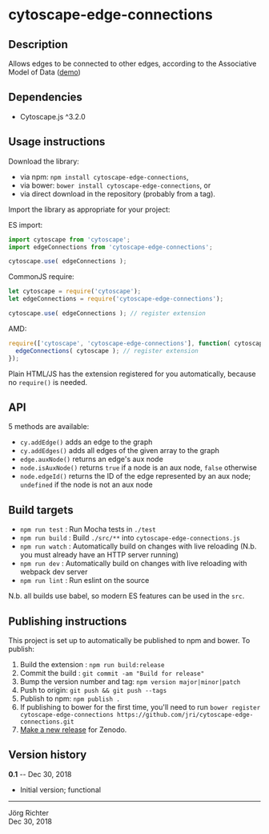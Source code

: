 cytoscape-edge-connections
==========================


## Description

Allows edges to be connected to other edges, according to the Associative Model of Data ([demo](https://jri.github.io/cytoscape-edge-connections))


## Dependencies

 * Cytoscape.js ^3.2.0


## Usage instructions

Download the library:
 * via npm: `npm install cytoscape-edge-connections`,
 * via bower: `bower install cytoscape-edge-connections`, or
 * via direct download in the repository (probably from a tag).

Import the library as appropriate for your project:

ES import:

```js
import cytoscape from 'cytoscape';
import edgeConnections from 'cytoscape-edge-connections';

cytoscape.use( edgeConnections );
```

CommonJS require:

```js
let cytoscape = require('cytoscape');
let edgeConnections = require('cytoscape-edge-connections');

cytoscape.use( edgeConnections ); // register extension
```

AMD:

```js
require(['cytoscape', 'cytoscape-edge-connections'], function( cytoscape, edgeConnections ){
  edgeConnections( cytoscape ); // register extension
});
```

Plain HTML/JS has the extension registered for you automatically, because no `require()` is needed.


## API

5 methods are available:

* `cy.addEdge()` adds an edge to the graph
* `cy.addEdges()` adds all edges of the given array to the graph
* `edge.auxNode()` returns an edge's aux node
* `node.isAuxNode()` returns `true` if a node is an aux node, `false` otherwise
* `node.edgeId()` returns the ID of the edge represented by an aux node; `undefined` if the node is not an aux node


## Build targets

* `npm run test` : Run Mocha tests in `./test`
* `npm run build` : Build `./src/**` into `cytoscape-edge-connections.js`
* `npm run watch` : Automatically build on changes with live reloading (N.b. you must already have an HTTP server running)
* `npm run dev` : Automatically build on changes with live reloading with webpack dev server
* `npm run lint` : Run eslint on the source

N.b. all builds use babel, so modern ES features can be used in the `src`.


## Publishing instructions

This project is set up to automatically be published to npm and bower.  To publish:

1. Build the extension : `npm run build:release`
1. Commit the build : `git commit -am "Build for release"`
1. Bump the version number and tag: `npm version major|minor|patch`
1. Push to origin: `git push && git push --tags`
1. Publish to npm: `npm publish .`
1. If publishing to bower for the first time, you'll need to run `bower register cytoscape-edge-connections https://github.com/jri/cytoscape-edge-connections.git`
1. [Make a new release](https://github.com/jri/cytoscape-edge-connections/releases/new) for Zenodo.


## Version history

**0.1** -- Dec 30, 2018

* Initial version; functional


------------
Jörg Richter  
Dec 30, 2018
